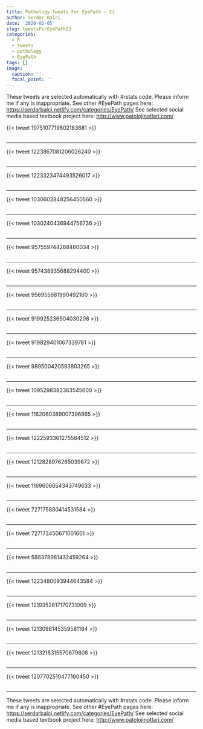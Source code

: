 ```yaml
---
title: Pathology Tweets For EyePath - 23
author: Serdar Balci
date: '2020-02-05'
slug: tweetsForEyePath23
categories:
  - R
  - tweets
  - pathology
  - EyePath
tags: []
image:
  caption: ''
  focal_point: ''
---
```



These tweets are selected automatically with #rstats code. Please inform me if any is inappropriate.
See other #EyePath pages here: https://serdarbalci.netlify.com/categories/EyePath/ 
See selected social media based textbook project here: http://www.patolojinotlari.com/

{{< tweet 1075107719802183681 >}}
<br>
<br>
<hr>
{{< tweet 1223867081206026240 >}}
<br>
<br>
<hr>
{{< tweet 1223323474493526017 >}}
<br>
<br>
<hr>
{{< tweet 1030602848256450560 >}}
<br>
<br>
<hr>
{{< tweet 1030240436944756736 >}}
<br>
<br>
<hr>
{{< tweet 957559744268460034 >}}
<br>
<br>
<hr>
{{< tweet 957438935688294400 >}}
<br>
<br>
<hr>
{{< tweet 956955681990492160 >}}
<br>
<br>
<hr>
{{< tweet 919925236904030208 >}}
<br>
<br>
<hr>
{{< tweet 919829401067339781 >}}
<br>
<br>
<hr>
{{< tweet 989500420593803265 >}}
<br>
<br>
<hr>
{{< tweet 1095298382363545600 >}}
<br>
<br>
<hr>
{{< tweet 1162060389007396865 >}}
<br>
<br>
<hr>
{{< tweet 1222593361275584512 >}}
<br>
<br>
<hr>
{{< tweet 1212828976265039872 >}}
<br>
<br>
<hr>
{{< tweet 1169606654343749633 >}}
<br>
<br>
<hr>
{{< tweet 727175880414531584 >}}
<br>
<br>
<hr>
{{< tweet 727173450671001601 >}}
<br>
<br>
<hr>
{{< tweet 588378981432459264 >}}
<br>
<br>
<hr>
{{< tweet 1223480093944643584 >}}
<br>
<br>
<hr>
{{< tweet 1219352817170731009 >}}
<br>
<br>
<hr>
{{< tweet 1213098145359581184 >}}
<br>
<br>
<hr>
{{< tweet 1213218315570679808 >}}
<br>
<br>
<hr>
{{< tweet 1207702510477160450 >}}
<br>
<br>
<hr>


These tweets are selected automatically with #rstats code. Please inform me if any is inappropriate.
See other #EyePath pages here: https://serdarbalci.netlify.com/categories/EyePath/ 
See selected social media based textbook project here: http://www.patolojinotlari.com/

